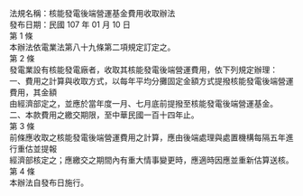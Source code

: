法規名稱：核能發電後端營運基金費用收取辦法  
發布日期：民國 107 年 01 月 10 日  
第 1 條  
本辦法依電業法第八十九條第二項規定訂定之。  
第 2 條  
發電業設有核能發電廠者，收取其核能發電後端營運費用，依下列規定辦理：  
一、費用之計算與收取方式，以每年平均分攤固定金額方式提撥核能發電後端營運費用，其金額  
由經濟部定之，並應於當年度一月、七月底前提撥至核能發電後端營運基金。  
二、本款費用之繳交期限，至中華民國一百十四年止。  
第 3 條  
前條應收取之核能發電後端營運費用之計算，應由後端處理與處置機構每隔五年進行重估並提報  
經濟部核定之；應繳交之期間內有重大情事變更時，應適時因應並重新估算送核。  
第 4 條  
本辦法自發布日施行。  


